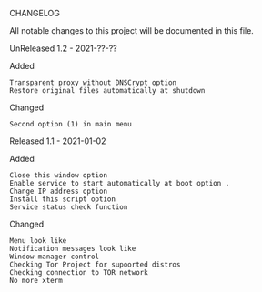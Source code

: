 CHANGELOG

All notable changes to this project will be documented in this file.

UnReleased
1.2 - 2021-??-??

Added

    Transparent proxy without DNSCrypt option
    Restore original files automatically at shutdown
    

Changed

    Second option (1) in main menu
    

Released
1.1 - 2021-01-02


Added

    Close this window option
    Enable service to start automatically at boot option .
    Change IP address option
    Install this script option
    Service status check function

Changed

    Menu look like
    Notification messages look like
    Window manager control
    Checking Tor Project for supoorted distros
    Checking connection to TOR network
    No more xterm
